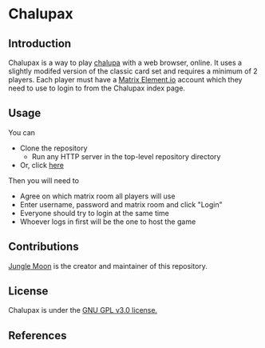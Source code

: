 # Chalupax
## Introduction
Chalupax is a way to play [chalupa](https://en.wikipedia.org/wiki/Loter%C3%ADa) with a web browser, online. It uses a slightly modifed version of the classic card set and requires a minimum of 2 players. Each player must have a [Matrix Element.io](https://element.io) account which they need to use to login to from the Chalupax index page.
## Usage
You can
* Clone the repository
	* Run any HTTP server in the top-level repository directory
* Or, click [here](https://newpath7.github.io/chalupax/)

Then you will need to
* Agree on which matrix room all players will use
* Enter username, password and matrix room and click "Login"
* Everyone should try to login at the same time
* Whoever logs in first will be the one to host the game

## Contributions
[Jungle Moon](https://github.com/newpath7) is the creator and maintainer of this repository.
## License
Chalupax is under the [GNU GPL v3.0 license.](/LICENSE.txt)
## References
